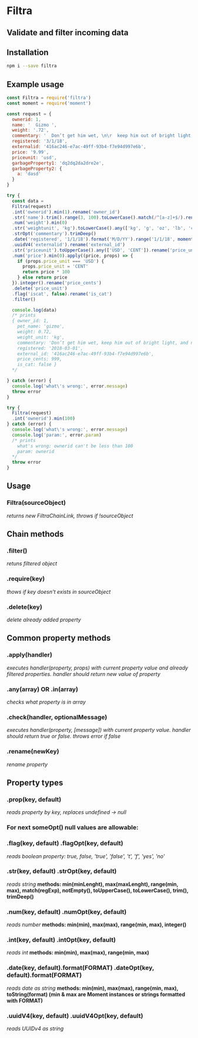 # Filtra
## Validate and filter incoming data

## Installation

```bash
npm i --save filtra
```

## Example usage

```javascript
const Filtra = require('filtra')
const moment = require('moment')

const request = {
  ownerid: 1,
  name: '  Gizmo ',
  weight: '.72',
  commentary: '  Don’t get him wet, \n\r  keep him out of bright light,   and\t never feed him after midnight   ',
  registered: '3/1/18',
  externalid: '416ac246-e7ac-49ff-93b4-f7e94d997e6b',
  price: '9.99',
  priceunit: 'usd',
  garbageProperty1: 'dq2dq2da2dre2e',
  garbageProperty2: {
    a: 'dasd'
  }
}

try {
  const data =
  Filtra(request)
  .int('ownerid').min(1).rename('owner_id')
  .str('name').trim().range(3, 100).toLowerCase().match(/^[a-z]+$/).rename('pet_name')
  .num('weight').min(0)
  .str('weightunit', 'kg').toLowerCase().any(['kg', 'g', 'oz', 'lb', 'cwt']).rename('weight_unit')
  .strOpt('commentary').trimDeep()
  .date('registered', '1/1/18').format('M/D/YY').range('1/1/18', moment()).toString('YYYY-MM-DD')
  .uuidV4('externalid').rename('external_id')
  .str('priceunit').toUpperCase().any(['USD', 'CENT']).rename('price_unit')
  .num('price').min(0).apply((price, props) => {
    if (props.price_unit === 'USD') {
      props.price_unit = 'CENT'
      return price * 100
    } else return price
  }).integer().rename('price_cents')
  .delete('price_unit')
  .flag('iscat', false).rename('is_cat')
  .filter()

  console.log(data)
  /* prints
  { owner_id: 1,
    pet_name: 'gizmo',
    weight: 0.72,
    weight_unit: 'kg',
    commentary: 'Don’t get him wet, keep him out of bright light, and never feed him after midnight',
    registered: '2018-03-01',
    external_id: '416ac246-e7ac-49ff-93b4-f7e94d997e6b',
    price_cents: 999,
    is_cat: false }
  */

} catch (error) {
  console.log('what\'s wrong:', error.message)
  throw error
}

try {
  Filtra(request)
  .int('ownerid').min(100)
} catch (error) {
  console.log('what\'s wrong:', error.message)
  console.log('param:', error.param)
  /* prints
    what's wrong: ownerid can't be less than 100
    param: ownerid
  */
  throw error
}
```

## Usage

### Filtra(sourceObject)
*returns new FiltraChainLink, throws if !sourceObject*

## Chain methods

### .filter()
*retuns filtered object*

### .require(key)
*thows if key doesn't exists in sourceObject*

### .delete(key)
*delete already added property*

## Common property methods

### .apply(handler)
*executes handler(property, props) with current property value and already filtered properties. handler should return new value of property*

### .any(array) OR .in(array)
*checks what property is in array*

### .check(handler, optionalMessage)
*executes handler(property, [message]) with current property value. handler should return true or false. throws error if false*

### .rename(newKey)
*rename property*

## Property types

### .prop(key, default)
*reads property by key, replaces undefined -> null*

### For next someOpt() null values are allowable: ###

### .flag(key, default) .flagOpt(key, default)
*reads boolean property: true, false, 'true', 'false', 't', 'f', 'yes', 'no'*

### .str(key, default) .strOpt(key, default)
*reads string*
**methods: min(minLenght), max(maxLenght), range(min, max), match(regExp), notEmpty(), toUpperCase(), toLowerCase(), trim(), trimDeep()**

### .num(key, default) .numOpt(key, default)
*reads number*
**methods: min(min), max(max), range(min, max), integer()**

### .int(key, default) .intOpt(key, default)
*reads int*
**methods: min(min), max(max), range(min, max)**

### .date(key, default).format(FORMAT) .dateOpt(key, default).format(FORMAT)
*reads date as string*
**methods: min(min), max(max), range(min, max), toString(format) (min & max are Moment instances or strings formatted with FORMAT)**

### .uuidV4(key, default) .uuidV4Opt(key, default)
*reads UUIDv4 as string*
